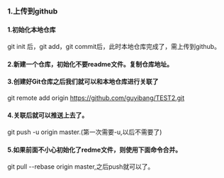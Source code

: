 ### 1.上传到github

#### 1.初始化本地仓库

git init 后，git add，git commit后，此时本地仓库完成了，需上传到github。

#### 2.新建一个仓库，初始化不要readme文件。复制仓库地址。

#### 3.创建好Git仓库之后我们就可以和本地仓库进行关联了

git remote add origin https://github.com/guyibang/TEST2.git

#### 4.关联后就可以推送上去了。

git push -u origin master.(第一次需要-u,以后不需要了)

#### 5.如果前面不小心初始化了redme文件，则使用下面命令合并。

git pull --rebase origin master,之后push就可以了。

